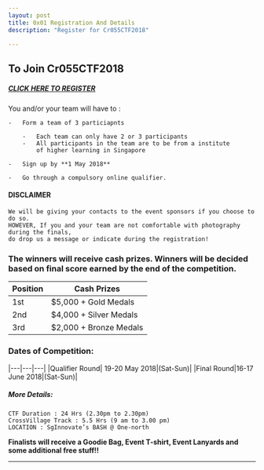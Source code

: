 ```yaml
---
layout: post
title: 0x01 Registration And Details
description: "Register for Cr055CTF2018"

---
```


## To Join Cr055CTF2018

##### [CLICK HERE TO REGISTER](https://docs.google.com/forms/d/e/1FAIpQLScjJIYTcO19_9DL-h5Vlz_1twbyBUSJ9Az0npE_hM7d_Bbgrg/viewform?usp=sf_link)

You and/or your team will have to :

	-	Form a team of 3 particiapnts

		-	Each team can only have 2 or 3 participants
		- 	All participants in the team are to be from a institute 
			of higher learning in Singapore

	-	Sign up by **1 May 2018**

	-	Go through a compulsory online qualifier.

#### DISCLAIMER

	We will be giving your contacts to the event sponsors if you choose to do so. 
	HOWEVER, If you and your team are not comfortable with photography during the finals, 
	do drop us a message or indicate during the registration!


### The winners will receive cash prizes. Winners will be decided based on final score earned by the end of the competition.

|Position|Cash Prizes|
|---|---|
|1st|$5,000 + Gold Medals|
|2nd|$4,000 + Silver Medals|
|3rd|$2,000 + Bronze Medals|

### Dates of Competition:

|---|---|---|
|Qualifier Round| 19-20 May 2018|(Sat-Sun)|
|Final Round|16-17 June 2018|(Sat-Sun)|


##### More Details:

	CTF Duration : 24 Hrs (2.30pm to 2.30pm)
	CrossVillage Track : 5.5 Hrs (9 am to 3.00 pm)
	LOCATION : SgInnovate’s BASH @ One-north

**Finalists will receive a Goodie Bag, Event T-shirt, Event Lanyards and some additional free stuff!!**


---




